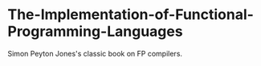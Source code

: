 # The-Implementation-of-Functional-Programming-Languages
Simon Peyton Jones's classic book on FP compilers.

